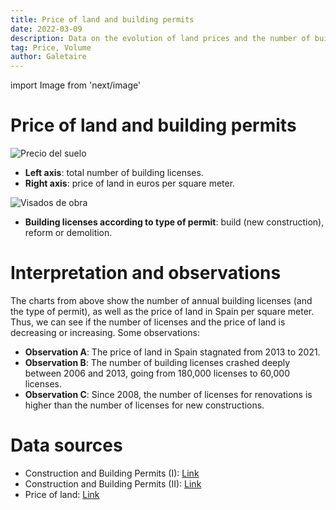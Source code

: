 ```yaml
---
title: Price of land and building permits
date: 2022-03-09
description: Data on the evolution of land prices and the number of building permits, depending on whether they are for new construction, renovations or demolitions.
tag: Price, Volume
author: Galetaire
---
```


import Image from 'next/image'

# Price of land and building permits

![Precio del suelo](/images/llicenciesobra.png)

- **Left axis**: total number of building licenses.
- **Right axis**: price of land in euros per square meter.

![Visados de obra](/images/tipusobra.png)

- **Building licenses according to type of permit**: build (new construction), reform or demolition.

# Interpretation and observations

The charts from above show the number of annual building licenses (and the type of permit), as well as the price of land in Spain per square meter. Thus, we can see if the number of licenses and the price of land is decreasing or increasing. Some observations:

- **Observation A**: The price of land in Spain stagnated from 2013 to 2021.
- **Observation B**: The number of building licenses crashed deeply between 2006 and 2013, going from 180,000 licenses to 60,000 licenses.
- **Observation C**: Since 2008, the number of licenses for renovations is higher than the number of licenses for new constructions.

# Data sources

- Construction and Building Permits (I): [Link](https://www.fomento.gob.es/BE/?nivel=2&orden=09000000)
- Construction and Building Permits (II): [Link](https://apps.fomento.gob.es/BoletinOnline/?nivel=2&orden=10000000)
- Price of land: [Link](https://www.mitma.gob.es/el-ministerio/informacion-estadistica/vivienda-y-actuaciones-urbanas/estadisticas/suelo/estadisticas-de-precios-de-suelo-urbano)
